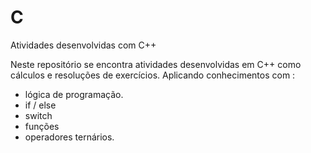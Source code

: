 # C
Atividades desenvolvidas com C++ 

Neste repositório se encontra atividades desenvolvidas em C++ como cálculos e resoluções de exercícios.
Aplicando conhecimentos com :
 - lógica de programação. 
 - if / else 
 - switch 
 - funções
 - operadores ternários.
